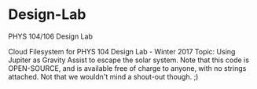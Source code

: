 # Design-Lab
PHYS 104/106 Design Lab

Cloud Filesystem for PHYS 104 Design Lab - Winter 2017
Topic: Using Jupiter as Gravity Assist to escape the solar system.
Note that this code is OPEN-SOURCE, and is available free of charge to anyone, with no strings attached. Not that we wouldn't mind a shout-out though. ;)
